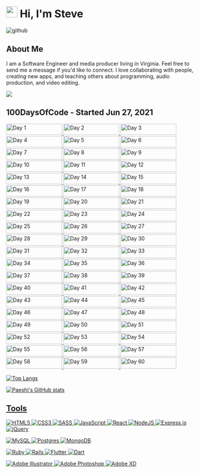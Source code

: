 # <img src="https://emojis.slackmojis.com/emojis/images/1531849430/4246/blob-sunglasses.gif?1531849430" width="30"/> Hi, I'm Steve

![github](https://user-images.githubusercontent.com/73855474/118028209-d21f4980-b330-11eb-86f8-c9cf7cd83989.png)

## About Me

I am a Software Engineer and media producer living in Virginia. Feel free to send me a message if you'd like to connect. I love collaborating with people, creating new apps, and teaching others about programming, audio production, and video editing.

[<img src="https://img.shields.io/badge/linkedin-%230077B5.svg?&style=for-the-badge&logo=linkedin&logoColor=white" />](https://www.linkedin.com/in/stevepae/)

## 100DaysOfCode - Started Jun 27, 2021

<a href="https://paeshi.github.io/day1-floating-particles/"><img alt="Day 1" src="https://img.shields.io/badge/-Day 01: Particles-3b5bad?style=for-the-badge&logo=day" height=30 width=150/>
<a href="https://paeshi.github.io/day2-mousetrails/"><img alt="Day 2" src="https://img.shields.io/badge/-Day 02: Mousetrails-2d4175?style=for-the-badge&logo=day" height=30 width=150/>
<a href="https://paeshi.github.io/day3-slider/"><img alt="Day 3" src="https://img.shields.io/badge/-Day 03: Swiper Slider-3b5bad?style=for-the-badge&logo=day" height=30 width=150/>
<a href="https://reusablereact.netlify.app/"><img alt="Day 4" src="https://img.shields.io/badge/-Day 04: Reusable React-2d4175?style=for-the-badge&logo=day" height=30 width=150/>
<a href="https://paeshi.github.io/day05_jokeAPI/"><img alt="Day 5" src="https://img.shields.io/badge/-Day 05: Programming Humor-3b5bad?style=for-the-badge&logo=day" height=30 width=150/>
<a href="https://react-parallax1.netlify.app"><img alt="Day 6" src="https://img.shields.io/badge/-Day 06: React Parallax1-2d4175?style=for-the-badge&logo=day" height=30 width=150/>
<a href="https://paeshi.github.io/day07_animated_icons/"><img alt="Day 7" src="https://img.shields.io/badge/-Day 07: Animated Icons-3b5bad?style=for-the-badge&logo=day" height=30 width=150/>
<a href="https://paeshi.github.io/Day08_css_scroll_effect/
"><img alt="Day 8" src="https://img.shields.io/badge/-Day 08: CSS Scroll Effect-2d4175?style=for-the-badge&logo=day" height=30 width=150/>
<a href="https://paeshi.github.io/day09_granim/
"><img alt="Day 9" src="https://img.shields.io/badge/-Day 09: Granim Gradients-3b5bad?style=for-the-badge&logo=day" height=30 width=150/>
<a href="https://day10-nextjs-blog.vercel.app/
"><img alt="Day 10" src="https://img.shields.io/badge/-Day 10: Nextjs Blog-2d4175?style=for-the-badge&logo=day" height=30 width=150/>
<a href="https://paeshi.github.io/day11_color_flipper1/
"><img alt="Day 11" src="https://img.shields.io/badge/-Day 11: Color Flipper1-3b5bad?style=for-the-badge&logo=day" height=30 width=150/>
<a href="https://paeshi.github.io/day12_canvas_draw/
"><img alt="Day 12" src="https://img.shields.io/badge/-Day 12: Canvas Draw-2d4175?style=for-the-badge&logo=day" height=30 width=150/>
<a href="https://paeshi.github.io/day13_speech_synthesis/
"><img alt="Day 13" src="https://img.shields.io/badge/-Day 13: Speech Synthesis-3b5bad?style=for-the-badge&logo=day" height=30 width=150/>
<a href="https://paeshi.github.io/day14_css_masonry_grid/
"><img alt="Day 14" src="https://img.shields.io/badge/-Day 14: Masonry Grid CSS-2d4175?style=for-the-badge&logo=day" height=30 width=150/>
<a href="https://paeshi.github.io/day15_javascript_clock/
"><img alt="Day 15" src="https://img.shields.io/badge/-Day 15: Javascript Clock-3b5bad?style=for-the-badge&logo=day" height=30 width=150/>
<a href="https://paeshi.github.io/day16_rgb_generator/
"><img alt="Day 16" src="https://img.shields.io/badge/-Day 16: RGB Generator-2d4175?style=for-the-badge&logo=day" height=30 width=150/>
<a href="https://replit.com/@stevepae/Higher-Order-Functions#index.js
"><img alt="Day 17" src="https://img.shields.io/badge/-Day 17: Higher Order Functions-3b5bad?style=for-the-badge&logo=day" height=30 width=150/>
<a href="https://replit.com/@stevepae/Regex#index.js
"><img alt="Day 18" src="https://img.shields.io/badge/-Day 18: Regular Expressions-2d4175?style=for-the-badge&logo=day" height=30 width=150/>
<a href="https://paeshi.github.io/day19_css_animation/
"><img alt="Day 19" src="https://img.shields.io/badge/-Day 19: CSS Animation-3b5bad?style=for-the-badge&logo=day" height=30 width=150/>
<a href="https://paeshi.github.io/day20_svg_background/
"><img alt="Day 20" src="https://img.shields.io/badge/-Day 20: SVG Wave-2d4175?style=for-the-badge&logo=day" height=30 width=150/>
<a href="https://replit.com/@stevepae/Day21AsynchronousJavascript#index.js
"><img alt="Day 21" src="https://img.shields.io/badge/-Day 21: Async/Await-3b5bad?style=for-the-badge&logo=day" height=30 width=150/>
<a href="https://codesandbox.io/s/vanilla-n3bbn
"><img alt="Day 22" src="https://img.shields.io/badge/-Day 22: Grid Practice-2d4175?style=for-the-badge&logo=day" height=30 width=150/>
<a href="https://codesandbox.io/s/loving-breeze-fp82c?file=/src/index.js
"><img alt="Day 23" src="https://img.shields.io/badge/-Day 23: Glassmorphism-3b5bad?style=for-the-badge&logo=day" height=30 width=150/>
<a href="https://paeshi.github.io/day24_bootstrap_components/
"><img alt="Day 24" src="https://img.shields.io/badge/-Day 24: Bootstrap-2d4175?style=for-the-badge&logo=day" height=30 width=150/>
<a href="https://paeshi.github.io/day25_ripple_effect/
"><img alt="Day 25" src="https://img.shields.io/badge/-Day 25: Ripple Effect-3b5bad?style=for-the-badge&logo=day" height=30 width=150/>
<a href="https://paeshi.github.io/day26_profile_card/
"><img alt="Day 26" src="https://img.shields.io/badge/-Day 26: Profile Card-2d4175?style=for-the-badge&logo=day" height=30 width=150/>
<a href="https://paeshi.github.io/day27_w3_schools/
"><img alt="Day 27" src="https://img.shields.io/badge/-Day 27: W3 Schools-3b5bad?style=for-the-badge&logo=day" height=30 width=150/>
<a href="https://paeshi.github.io/day28_mouseover/
"><img alt="Day 28" src="https://img.shields.io/badge/-Day 28: Mouseover-2d4175?style=for-the-badge&logo=day" height=30 width=150/>
<a href="https://react-scrolltrigger-example.netlify.app/
"><img alt="Day 29" src="https://img.shields.io/badge/-Day 29: React Scrolltrigger-3b5bad?style=for-the-badge&logo=day" height=30 width=150/>
<a href="https://paeshi.github.io/day30_animated_cards/
"><img alt="Day 30" src="https://img.shields.io/badge/-Day 30: Animated Cards-2d4175?style=for-the-badge&logo=day" height=30 width=150/>
<a href="https://paeshi.github.io/day31_counter_app/
"><img alt="Day 31" src="https://img.shields.io/badge/-Day 31: Counter App-3b5bad?style=for-the-badge&logo=day" height=30 width=150/>
<a href="https://expense-tracker-100-react.netlify.app/
"><img alt="Day 32" src="https://img.shields.io/badge/-Day 32: React Expense Tracker-2d4175?style=for-the-badge&logo=day" height=30 width=150/>
<a href="https://paeshi.github.io/day33_image_filters/
"><img alt="Day 33" src="https://img.shields.io/badge/-Day 33: Image Filters-3b5bad?style=for-the-badge&logo=day" height=30 width=150/>
<a href="https://replit.com/@stevepae/Regex#index.js
"><img alt="Day 34" src="https://img.shields.io/badge/-Day 34: Regex Cont'd-2d4175?style=for-the-badge&logo=day" height=30 width=150/>
<a href="javascript:alert('Waiting to be deployed')
"><img alt="Day 35" src="https://img.shields.io/badge/-Day 35: Gatsby Site-3b5bad?style=for-the-badge&logo=day" height=30 width=150/>
<a href="https://music-quotes.herokuapp.com/quotes
"><img alt="Day 36" src="https://img.shields.io/badge/-Day 36: Music Quotes API-2d4175?style=for-the-badge&logo=day" height=30 width=150/>
<a href="https://cheeseburger-svg.netlify.app/
"><img alt="Day 37" src="https://img.shields.io/badge/-Day 37: Creating SVGs-3b5bad?style=for-the-badge&logo=day" height=30 width=150/>
<a href="https://paeshi.github.io/day38_styling_form/
"><img alt="Day 38" src="https://img.shields.io/badge/-Day 38: Styling A Form-2d4175?style=for-the-badge&logo=day" height=30 width=150/>
<a href="https://replit.com/@stevepae/Data-Structures-and-Algorithms
"><img alt="Day 39" src="https://img.shields.io/badge/-Day 39: DS and Algorithms-3b5bad?style=for-the-badge&logo=day" height=30 width=150/>
<a href="https://paeshi.github.io/day40_threejs/
"><img alt="Day 40" src="https://img.shields.io/badge/-Day 40: Three.js-2d4175?style=for-the-badge&logo=day" height=30 width=150/>
<a href="https://paeshi-react-pokemon.netlify.app
"><img alt="Day 41" src="https://img.shields.io/badge/-Day 41: React Axios-3b5bad?style=for-the-badge&logo=day" height=30 width=150/>
<a href="https://paeshi-react-giphy.netlify.app/
"><img alt="Day 42" src="https://img.shields.io/badge/-Day 42: React Giphy-2d4175?style=for-the-badge&logo=day" height=30 width=150/>
<a href="https://paeshi.github.io/day43_neumorphic_login/
"><img alt="Day 43" src="https://img.shields.io/badge/-Day 43: Neumorphic Login-3b5bad?style=for-the-badge&logo=day" height=30 width=150/>
<a href="https://paeshi-react-search.netlify.app/
"><img alt="Day 44" src="https://img.shields.io/badge/-Day 44: React Search-2d4175?style=for-the-badge&logo=day" height=30 width=150/>
<a href="https://replit.com/@stevepae/JavascriptProblems#index.js
"><img alt="Day 45" src="https://img.shields.io/badge/-Day 45: Javascript Problems-3b5bad?style=for-the-badge&logo=day" height=30 width=150/>
<a href="https://paeshi-react-food.netlify.app/
"><img alt="Day 46" src="https://img.shields.io/badge/-Day 46: React Foods-2d4175?style=for-the-badge&logo=day" height=30 width=150/>
<a href="https://paeshi.github.io/day47_todo_list_js/
"><img alt="Day 47" src="https://img.shields.io/badge/-Day 47: Daily List-3b5bad?style=for-the-badge&logo=day" height=30 width=150/>
<a href="https://paeshi.github.io/day48_button_effects/
"><img alt="Day 48" src="https://img.shields.io/badge/-Day 48: Button Effects-2d4175?style=for-the-badge&logo=day" height=30 width=150/>
<a href="https://paeshi-react-scroll-indicator.netlify.app/
"><img alt="Day 49" src="https://img.shields.io/badge/-Day 49: React Scroll Indicator-3b5bad?style=for-the-badge&logo=day" height=30 width=150/>
<a href="https://paeshi-styled-components.netlify.app/
"><img alt="Day 50" src="https://img.shields.io/badge/-Day 50: React Styled Components-2d4175?style=for-the-badge&logo=day" height=30 width=150/>
<a href="https://paeshi.github.io/day51_jquery_clone/
"><img alt="Day 51" src="https://img.shields.io/badge/-Day 51: jQuery in JS-3b5bad?style=for-the-badge&logo=day" height=30 width=150/>
<a href="https://paeshi-react-quotes.netlify.app/
"><img alt="Day 52" src="https://img.shields.io/badge/-Day 52: React Quote Generator-2d4175?style=for-the-badge&logo=day" height=30 width=150/>
<a href="https://paeshi-react-accordion-nba.netlify.app/
"><img alt="Day 53" src="https://img.shields.io/badge/-Day 53: React Accordion-3b5bad?style=for-the-badge&logo=day" height=30 width=150/>
<a href="https://paeshi.github.io/day54_waves_and_blobs/
"><img alt="Day 54" src="https://img.shields.io/badge/-Day 54: Waves and Blobs-2d4175?style=for-the-badge&logo=day" height=30 width=150/>
<a href="https://paeshi-cat-facts.netlify.app/
"><img alt="Day 55" src="https://img.shields.io/badge/-Day 55: React Fetch-3b5bad?style=for-the-badge&logo=day" height=30 width=150/>
<a href="https://paeshi-react-router.netlify.app/
"><img alt="Day 56" src="https://img.shields.io/badge/-Day 56: React Router-2d4175?style=for-the-badge&logo=day" height=30 width=150/>
<a href="https://paeshi-react-canvas.netlify.app/
"><img alt="Day 57" src="https://img.shields.io/badge/-Day 57: React Canvas-3b5bad?style=for-the-badge&logo=day" height=30 width=150/>
<a href="https://paeshi-react-hook-form.netlify.app/
"><img alt="Day 58" src="https://img.shields.io/badge/-Day 57: React Hook Form-2d4175?style=for-the-badge&logo=day" height=30 width=150/>
<a href="https://paeshi-functional-vs-class-components.netlify.app/
"><img alt="Day 59" src="https://img.shields.io/badge/-Day 59: Functional vs Class-3b5bad?style=for-the-badge&logo=day" height=30 width=150/>
<a href="https://paeshi-react-testing.netlify.app/
"><img alt="Day 60" src="https://img.shields.io/badge/-Day 60: React Testing Library-2d4175?style=for-the-badge&logo=day" height=30 width=150/>

![Top Langs](https://github-readme-stats.vercel.app/api/top-langs/?username=paeshi&layout=compact&theme=dark)

![Paeshi's GitHub stats](https://github-readme-stats.vercel.app/api?username=paeshi&show_icons=true&theme=dark)

## Tools

<p><img alt="HTML5" src="https://img.shields.io/badge/html5-%23E34F26.svg?style=for-the-badge&logo=html5&logoColor=white"/>
<img alt="CSS3" src="https://img.shields.io/badge/css3-%231572B6.svg?style=for-the-badge&logo=css3&logoColor=white"/>
<img alt="SASS" src="https://img.shields.io/badge/SASS-hotpink.svg?style=for-the-badge&logo=SASS&logoColor=white"/>
<img alt="JavaScript" src="https://img.shields.io/badge/javascript-%23323330.svg?style=for-the-badge&logo=javascript&logoColor=%23F7DF1E"/>
<img alt="React" src="https://img.shields.io/badge/react-%2320232a.svg?style=for-the-badge&logo=react&logoColor=%2361DAFB"/>
<img alt="NodeJS" src="https://img.shields.io/badge/node.js-%2343853D.svg?style=for-the-badge&logo=node-dot-js&logoColor=white"/>
<img alt="Express.js" src="https://img.shields.io/badge/express.js-%23404d59.svg?style=for-the-badge&logo=express&logoColor=%2361DAFB"/>
<img alt="jQuery" src="https://img.shields.io/badge/jquery-%230769AD.svg?style=for-the-badge&logo=jquery&logoColor=white"/></p>
<p><img alt="MySQL" src="https://img.shields.io/badge/mysql-%2300f.svg?style=for-the-badge&logo=mysql&logoColor=white"/>
<img alt="Postgres" src ="https://img.shields.io/badge/postgres-%23316192.svg?style=for-the-badge&logo=postgresql&logoColor=white"/>
<img alt="MongoDB" src ="https://img.shields.io/badge/MongoDB-%234ea94b.svg?style=for-the-badge&logo=mongodb&logoColor=white"/></p>
<p>
<img alt="Ruby" src="https://img.shields.io/badge/ruby-%23CC342D.svg?style=for-the-badge&logo=ruby&logoColor=white"/>
<img alt="Rails" src="https://img.shields.io/badge/rails-%23CC0000.svg?style=for-the-badge&logo=ruby-on-rails&logoColor=white"/>
<img alt="Flutter" src="https://img.shields.io/badge/Flutter-%2302569B.svg?style=for-the-badge&logo=Flutter&logoColor=white" />
<img alt="Dart" src="https://img.shields.io/badge/dart-%230175C2.svg?style=for-the-badge&logo=dart&logoColor=white"/></p>
<p>
<img alt="Adobe Illustrator" src="https://img.shields.io/badge/adobeillustrator-%23FF9A00.svg?style=for-the-badge&logo=adobeillustrator&logoColor=white"/>
<img alt="Adobe Photoshop" src="https://img.shields.io/badge/adobephotoshop-%2331A8FF.svg?style=for-the-badge&logo=adobephotoshop&logoColor=white"/>
<img alt="Adobe XD" src="https://img.shields.io/badge/adobexd-%23FF26BE.svg?style=for-the-badge&logo=adobexd&logoColor=white"/></p>
